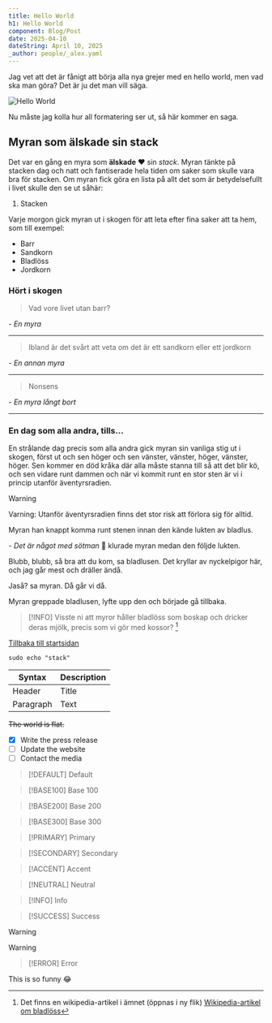 ```yaml
---
title: Hello World
h1: Hello World
component: Blog/Post
date: 2025-04-10
dateString: April 10, 2025
_author: people/_alex.yaml
---
```


Jag vet att det är fånigt att börja alla nya grejer med en hello world, men vad ska man göra?
Det är ju det man vill säga.

![Hello World](/images/hello-world.jpg 'Hello World')

Nu måste jag kolla hur all formatering ser ut, så här kommer en saga.

## Myran som älskade sin stack

Det var en gång en myra som **älskade** :heart: sin _stack_. Myran tänkte på stacken dag
och natt och fantiserade hela tiden om saker som skulle vara bra för stacken.
Om myran fick göra en lista på allt det som är betydelsefullt i livet skulle den se ut såhär:

1. Stacken

Varje morgon gick myran ut i skogen för att leta efter fina saker att ta hem, som till exempel:

- Barr
- Sandkorn
- Bladlöss
- Jordkorn

### Hört i skogen

> Vad vore livet utan barr?

_- En myra_

---

> Ibland är det svårt att veta om det är ett sandkorn eller ett jordkorn

_- En annan myra_

---

> Nonsens

_- En myra långt bort_

---

### En dag som alla andra, tills...

En strålande dag precis som alla andra gick myran sin vanliga stig ut i skogen, först ut och sen
höger och sen vänster, vänster, höger, vänster, höger. Sen kommer en död kråka där alla måste stanna
till så att det blir kö, och sen vidare runt dammen och när vi kommit runt en stor sten är vi
i princip utanför äventyrsradien.

> [!WARNING]
> Varning: Utanför äventyrsradien finns det stor risk att förlora sig för alltid.

Myran han knappt komma runt stenen innan den kände lukten av bladlus.

\- _Det är något med sötman_ :thinking: klurade myran medan den följde lukten.

Blubb, blubb, så bra att du kom, sa bladlusen. Det kryllar av nyckelpigor här,
och jag går mest och dräller ändå.

Jaså? sa myran. Då går vi då.

Myran greppade bladlusen, lyfte upp den och började gå tillbaka.

> [!INFO]
> Visste ni att myror håller bladlöss som boskap och dricker deras mjölk,
> precis som vi gör med kossor? [^1]

[^1]: Det finns en wikipedia-artikel i ämnet (öppnas i ny flik) [Wikipedia-artikel om bladlöss](https://en.wikipedia.org/wiki/Agriculture_in_ants)

[Tillbaka till startsidan](/)

```
sudo echo "stack"
```

| Syntax    | Description |
| --------- | ----------- |
| Header    | Title       |
| Paragraph | Text        |

~~The world is flat.~~

- [x] Write the press release
- [ ] Update the website
- [ ] Contact the media

> [!DEFAULT]
> Default

> [!BASE100]
> Base 100

> [!BASE200]
> Base 200

> [!BASE300]
> Base 300

> [!PRIMARY]
> Primary

> [!SECONDARY]
> Secondary

> [!ACCENT]
> Accent

> [!NEUTRAL]
> Neutral

> [!INFO]
> Info

> [!SUCCESS]
> Success

> [!WARNING]
> Warning

> [!ERROR]
> Error

This is so funny :joy:
